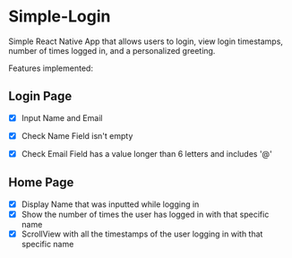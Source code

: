 # Simple-Login

Simple React Native App that allows users to login, view login timestamps, number of times logged in, and a personalized greeting.


Features implemented:

## Login Page

- [x] Input Name and Email 
- [x] Check Name Field isn't empty
- [x] Check Email Field has a value longer than 6 letters and includes '@'


## Home Page

- [x] Display Name that was inputted while logging in
- [x] Show the number of times the user has logged in with that specific name
- [x] ScrollView with all the timestamps of the user logging in with that specific name
